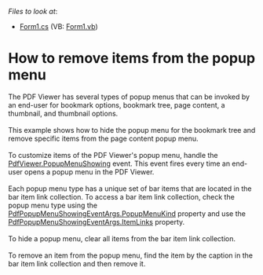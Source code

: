 <!-- default file list -->
*Files to look at*:

* [Form1.cs](./CS/RemoveItemsFromPopupMenu/Form1.cs) (VB: [Form1.vb](./VB/RemoveItemsFromPopupMenu/Form1.vb))
<!-- default file list end -->
# How to remove items from the popup menu


The PDF Viewer has several types of popup menus that can be invoked by an end-user for bookmark options, bookmark tree, page content, a thumbnail, and thumbnail options. <br><br>This example shows how to hide the popup menu for the bookmark tree and remove specific items from the page content popup menu.<br><br>To customize items of the PDF Viewer's popup menu, handle the <a href="https://documentation.devexpress.com/WindowsForms/DevExpress.XtraPdfViewer.PdfViewer.PopupMenuShowing.event">PdfViewer.PopupMenuShowing</a> event. This event fires every time an end-user opens a popup menu in the PDF Viewer. <br><br>Each popup menu type has a unique set of bar items that are located in the bar item link collection. To access a bar item link collection, check the popup menu type using the <a href="https://documentation.devexpress.com/WindowsForms/DevExpress.XtraPdfViewer.PdfPopupMenuShowingEventArgs.PopupMenuKind.property">PdfPopupMenuShowingEventArgs.PopupMenuKind</a> property and use the <a href="https://documentation.devexpress.com/WindowsForms/DevExpress.XtraPdfViewer.PdfPopupMenuShowingEventArgs.ItemLinks.property">PdfPopupMenuShowingEventArgs.ItemLinks</a> property.<br><br>To hide a popup menu, clear all items from the bar item link collection. <br><br>To remove an item from the popup menu, find the item by the caption in the bar item link collection and then remove it.<br><br>

<br/>



